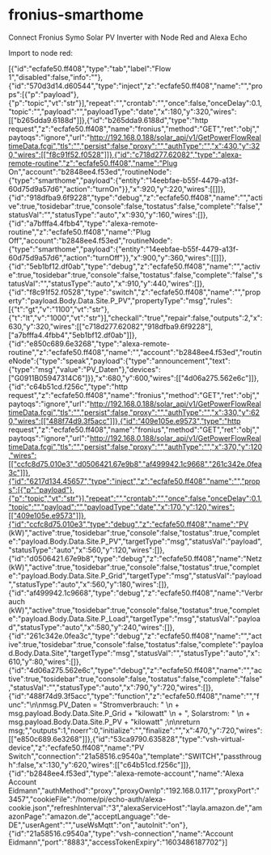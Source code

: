# fronius-smarthome
Connect Fronius Symo Solar PV Inverter with Node Red and Alexa Echo

Import to node red:

[{"id":"ecfafe50.ff408","type":"tab","label":"Flow 1","disabled":false,"info":""},{"id":"570d3d14.d60544","type":"inject","z":"ecfafe50.ff408","name":"","props":[{"p":"payload"},{"p":"topic","vt":"str"}],"repeat":"","crontab":"","once":false,"onceDelay":0.1,"topic":"","payload":"","payloadType":"date","x":180,"y":320,"wires":[["b265dda9.6188d"]]},{"id":"b265dda9.6188d","type":"http request","z":"ecfafe50.ff408","name":"fronius","method":"GET","ret":"obj","paytoqs":"ignore","url":"http://192.168.0.188/solar_api/v1/GetPowerFlowRealtimeData.fcgi","tls":"","persist":false,"proxy":"","authType":"","x":430,"y":320,"wires":[["f8c91f52.f0528"]]},{"id":"c718d277.62082","type":"alexa-remote-routine","z":"ecfafe50.ff408","name":"Plug On","account":"b2848ee4.f53ed","routineNode":{"type":"smarthome","payload":{"entity":"14eebfae-b55f-4479-a13f-60d75d9a57d6","action":"turnOn"}},"x":920,"y":220,"wires":[[]]},{"id":"918dfba9.6f9228","type":"debug","z":"ecfafe50.ff408","name":"","active":true,"tosidebar":true,"console":false,"tostatus":false,"complete":"false","statusVal":"","statusType":"auto","x":930,"y":160,"wires":[]},{"id":"a7bfffa4.4fbb4","type":"alexa-remote-routine","z":"ecfafe50.ff408","name":"Plug Off","account":"b2848ee4.f53ed","routineNode":{"type":"smarthome","payload":{"entity":"14eebfae-b55f-4479-a13f-60d75d9a57d6","action":"turnOff"}},"x":900,"y":360,"wires":[[]]},{"id":"5eb1bf12.df0ab","type":"debug","z":"ecfafe50.ff408","name":"","active":true,"tosidebar":true,"console":false,"tostatus":false,"complete":"false","statusVal":"","statusType":"auto","x":910,"y":440,"wires":[]},{"id":"f8c91f52.f0528","type":"switch","z":"ecfafe50.ff408","name":"","property":"payload.Body.Data.Site.P_PV","propertyType":"msg","rules":[{"t":"gt","v":"1100","vt":"str"},{"t":"lt","v":"1000","vt":"str"}],"checkall":"true","repair":false,"outputs":2,"x":630,"y":320,"wires":[["c718d277.62082","918dfba9.6f9228"],["a7bfffa4.4fbb4","5eb1bf12.df0ab"]]},{"id":"e850c689.6e3268","type":"alexa-remote-routine","z":"ecfafe50.ff408","name":"","account":"b2848ee4.f53ed","routineNode":{"type":"speak","payload":{"type":"announcement","text":{"type":"msg","value":"PV_Daten"},"devices":["G0911B05947314C6"]}},"x":680,"y":600,"wires":[["4d06a275.562e6c"]]},{"id":"c64b51cd.f256c","type":"http request","z":"ecfafe50.ff408","name":"fronius","method":"GET","ret":"obj","paytoqs":"ignore","url":"http://192.168.0.188/solar_api/v1/GetPowerFlowRealtimeData.fcgi","tls":"","persist":false,"proxy":"","authType":"","x":330,"y":620,"wires":[["488f74d9.3f5acc"]]},{"id":"409e105e.e9573","type":"http request","z":"ecfafe50.ff408","name":"fronius","method":"GET","ret":"obj","paytoqs":"ignore","url":"http://192.168.0.188/solar_api/v1/GetPowerFlowRealtimeData.fcgi","tls":"","persist":false,"proxy":"","authType":"","x":370,"y":120,"wires":[["ccfc8d75.010e3","d0506421.67e9b8","af499942.1c9668","261c342e.0fea3c"]]},{"id":"6217d134.45657","type":"inject","z":"ecfafe50.ff408","name":"","props":[{"p":"payload"},{"p":"topic","vt":"str"}],"repeat":"","crontab":"","once":false,"onceDelay":0.1,"topic":"","payload":"","payloadType":"date","x":170,"y":120,"wires":[["409e105e.e9573"]]},{"id":"ccfc8d75.010e3","type":"debug","z":"ecfafe50.ff408","name":"PV (kW)","active":true,"tosidebar":true,"console":false,"tostatus":true,"complete":"payload.Body.Data.Site.P_PV","targetType":"msg","statusVal":"payload","statusType":"auto","x":560,"y":120,"wires":[]},{"id":"d0506421.67e9b8","type":"debug","z":"ecfafe50.ff408","name":"Netz (kW)","active":true,"tosidebar":true,"console":false,"tostatus":true,"complete":"payload.Body.Data.Site.P_Grid","targetType":"msg","statusVal":"payload","statusType":"auto","x":560,"y":180,"wires":[]},{"id":"af499942.1c9668","type":"debug","z":"ecfafe50.ff408","name":"Verbrauch (kW)","active":true,"tosidebar":true,"console":false,"tostatus":true,"complete":"payload.Body.Data.Site.P_Load","targetType":"msg","statusVal":"payload","statusType":"auto","x":580,"y":240,"wires":[]},{"id":"261c342e.0fea3c","type":"debug","z":"ecfafe50.ff408","name":"","active":true,"tosidebar":true,"console":false,"tostatus":false,"complete":"payload.Body.Data.Site","targetType":"msg","statusVal":"","statusType":"auto","x":610,"y":80,"wires":[]},{"id":"4d06a275.562e6c","type":"debug","z":"ecfafe50.ff408","name":"","active":true,"tosidebar":true,"console":false,"tostatus":false,"complete":"false","statusVal":"","statusType":"auto","x":790,"y":720,"wires":[]},{"id":"488f74d9.3f5acc","type":"function","z":"ecfafe50.ff408","name":"","func":"\n\nmsg.PV_Daten = \"Stromverbrauch: \"  \n    + msg.payload.Body.Data.Site.P_Grid + \"kilowatt\" \n    + \", Solarstrom: \"  \n    + msg.payload.Body.Data.Site.P_PV + \"kilowatt\" ;\n\nreturn msg;","outputs":1,"noerr":0,"initialize":"","finalize":"","x":470,"y":720,"wires":[["e850c689.6e3268"]]},{"id":"53ca9790.635828","type":"vsh-virtual-device","z":"ecfafe50.ff408","name":"PV Switch","connection":"21a58516.c9540a","template":"SWITCH","passthrough":false,"x":130,"y":620,"wires":[["c64b51cd.f256c"]]},{"id":"b2848ee4.f53ed","type":"alexa-remote-account","name":"Alexa Account Eidmann","authMethod":"proxy","proxyOwnIp":"192.168.0.117","proxyPort":"3457","cookieFile":"/home/pi/echo-auth/alexa-cookie.json","refreshInterval":"3","alexaServiceHost":"layla.amazon.de","amazonPage":"amazon.de","acceptLanguage":"de-DE","userAgent":"","useWsMqtt":"on","autoInit":"on"},{"id":"21a58516.c9540a","type":"vsh-connection","name":"Account Eidmann","port":"8883","accessTokenExpiry":"1603486187702"}]
